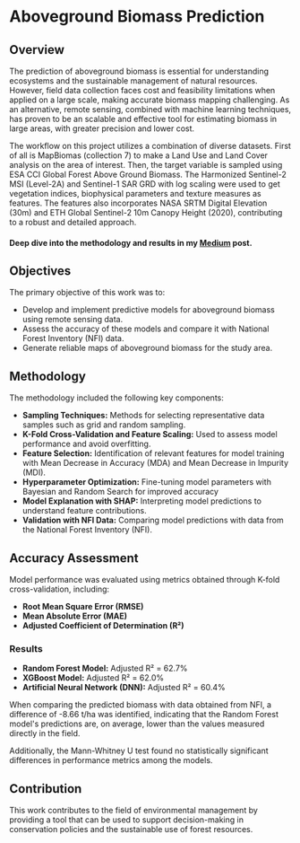 # Aboveground Biomass Prediction

## Overview

The prediction of aboveground biomass is essential for understanding ecosystems and the sustainable management of natural resources. However, field data collection faces cost and feasibility limitations when applied on a large scale, making accurate biomass mapping challenging. As an alternative, remote sensing, combined with machine learning techniques, has proven to be an scalable and effective tool for estimating biomass in large areas, with greater precision and lower cost.

The workflow on this project utilizes a combination of diverse datasets. First of all is MapBiomas (collection 7) to make a Land Use and Land Cover analysis on the area of interest. Then, the target variable is sampled using ESA CCI Global Forest Above Ground Biomass. The Harmonized Sentinel-2 MSI (Level-2A) and Sentinel-1 SAR GRD with log scaling were used to get vegetation indices, biophysical parameters and texture measures as features. The features also incorporates NASA SRTM Digital Elevation (30m) and ETH Global Sentinel-2 10m Canopy Height (2020), contributing to a robust and detailed approach.

#### Deep dive into the methodology and results in my [Medium](https://medium.com/@sandrosena/modeling-above-ground-biomass-with-machine-learning-and-remote-sensing-e82a9ea9926f) post.

## Objectives

The primary objective of this work was to:

- Develop and implement predictive models for aboveground biomass using remote sensing data.
- Assess the accuracy of these models and compare it with National Forest Inventory (NFI) data.
- Generate reliable maps of aboveground biomass for the study area.

## Methodology

The methodology included the following key components:

- **Sampling Techniques:** Methods for selecting representative data samples such as grid and random sampling.
- **K-Fold Cross-Validation and Feature Scaling:** Used to assess model performance and avoid overfitting.
- **Feature Selection:** Identification of relevant features for model training with Mean Decrease in Accuracy (MDA) and Mean Decrease in Impurity (MDI).
- **Hyperparameter Optimization:** Fine-tuning model parameters with Bayesian and Random Search for improved accuracy 
- **Model Explanation with SHAP:** Interpreting model predictions to understand feature contributions.
- **Validation with NFI Data:** Comparing model predictions with data from the National Forest Inventory (NFI).

## Accuracy Assessment

Model performance was evaluated using metrics obtained through K-fold cross-validation, including:

- **Root Mean Square Error (RMSE)**
- **Mean Absolute Error (MAE)**
- **Adjusted Coefficient of Determination (R²)**

### Results

- **Random Forest Model:** Adjusted R² = 62.7%
- **XGBoost Model:** Adjusted R² = 62.0%
- **Artificial Neural Network (DNN):** Adjusted R² = 60.4%

When comparing the predicted biomass with data obtained from NFI, a difference of -8.66 t/ha was identified, indicating that the Random Forest model's predictions are, on average, lower than the values measured directly in the field. 

Additionally, the Mann-Whitney U test found no statistically significant differences in performance metrics among the models.

## Contribution

This work contributes to the field of environmental management by providing a tool that can be used to support decision-making in conservation policies and the sustainable use of forest resources.
